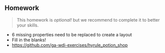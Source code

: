 ## Homework

> This homework is _optional!_ but we recommend to complete it to better your skills.

- 6 missing properties need to be replaced to create a layout
- Fill in the blanks!
- https://github.com/ga-wdi-exercises/hyrule_potion_shop